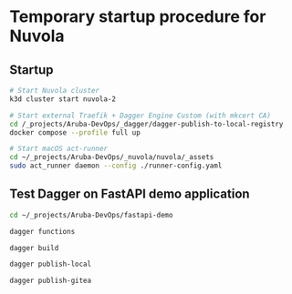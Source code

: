 # Temporary startup procedure for Nuvola

## Startup

```sh
# Start Nuvola cluster
k3d cluster start nuvola-2

# Start external Traefik + Dagger Engine Custom (with mkcert CA)
cd /_projects/Aruba-DevOps/_dagger/dagger-publish-to-local-registry
docker compose --profile full up

# Start macOS act-runner
cd ~/_projects/Aruba-DevOps/_nuvola/nuvola/_assets
sudo act_runner daemon --config ./runner-config.yaml
```

## Test Dagger on FastAPI demo application

```sh
cd ~/_projects/Aruba-DevOps/fastapi-demo

dagger functions

dagger build

dagger publish-local

dagger publish-gitea
```
